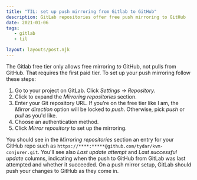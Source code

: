 ```yaml
---
title: "TIL: set up push mirroring from Gitlab to GitHub"
description: GitLab repositories offer free push mirroring to GitHub
date: 2021-01-06
tags:
   - gitlab
   - til

layout: layouts/post.njk
---
```

The Gitlab free tier only allows free mirroring *to* GitHub, not pulls from GitHub. That requires the first paid tier. To set up your push mirroring follow these steps:

1. Go to your project on GitLab. Click *Settings -> Repository*.
2. Click to expand the *Mirroring repositories* section.
3. Enter your Git repository URL. If you're on the free tier like I am, the *Mirror direction* option will be locked to *push*. Otherwise, pick *push* or *pull* as you'd like.
4. Choose an authentication method.
5. Click *Mirror repository* to set up the mirroring.

You should see in the *Mirroring repositories* section an entry for your GitHub repo such as `https://****:*****@github.com/tydar/kvm-conjurer.git`. You'll see also *Last update attempt* and *Last successful update* columns, indicating when the push to GitHub from GitLab was last attempted and whether it succeeded. On a push mirror setup, GitLab should push your changes to GitHub as they come in.

